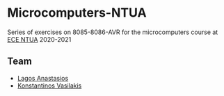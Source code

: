 # Microcomputers-NTUA
Series of exercises on 8085-8086-AVR for the microcomputers course at [ECE NTUA](https://www.ece.ntua.gr/en) 2020-2021
## Team
- [Lagos Anastasios](https://github.com/gosutek)
- [Konstantinos Vasilakis](https://github.com/vskostas)

